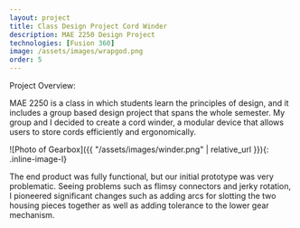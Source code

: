```yaml
---
layout: project
title: Class Design Project Cord Winder
description: MAE 2250 Design Project
technologies: [Fusion 360]
image: /assets/images/wrapgod.png
order: 5
---
```



Project Overview:

MAE 2250 is a class in which students learn the principles of design, and it includes a group based design project that spans the whole semester. My group and I decided to create a cord winder, a modular device that allows users to store cords efficiently and ergonomically.

![Photo of Gearbox]({{ "/assets/images/winder.png" | relative_url }}){: .inline-image-l}

The end product was fully functional, but our initial prototype was very problematic. Seeing problems such as flimsy connectors and jerky rotation, I pioneered significant changes such as adding arcs for slotting the two housing pieces together as well as adding tolerance to the lower gear mechanism. 